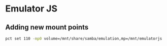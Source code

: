 # Emulator JS

## Adding new mount points

```bash
pct set 110 -mp0 volume=/mnt/share/samba/emulation,mp=/mnt/emulatorjs
```
